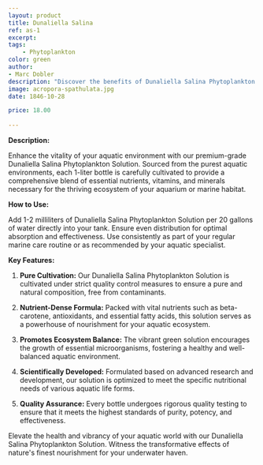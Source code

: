 ```yaml
---
layout: product
title: Dunaliella Salina
ref: as-1
excerpt: 
tags:
    - Phytoplankton
color: green
author:
- Marc Dobler
description: "Discover the benefits of Dunaliella Salina Phytoplankton Solution - a nutrient-rich aquatic supplement to promote a thriving marine ecosystem. Cultivated with precision for optimal marine health and balance."
image: acropora-spathulata.jpg
date: 1846-10-28

price: 18.00
    
---
```


**Description:**

Enhance the vitality of your aquatic environment with our premium-grade Dunaliella Salina Phytoplankton Solution. Sourced from the purest aquatic environments, each 1-liter bottle is carefully cultivated to provide a comprehensive blend of essential nutrients, vitamins, and minerals necessary for the thriving ecosystem of your aquarium or marine habitat.

**How to Use:**

Add 1-2 milliliters of Dunaliella Salina Phytoplankton Solution per 20 gallons of water directly into your tank. Ensure even distribution for optimal absorption and effectiveness. Use consistently as part of your regular marine care routine or as recommended by your aquatic specialist.

**Key Features:**

1. **Pure Cultivation:** Our Dunaliella Salina Phytoplankton Solution is cultivated under strict quality control measures to ensure a pure and natural composition, free from contaminants.

2. **Nutrient-Dense Formula:** Packed with vital nutrients such as beta-carotene, antioxidants, and essential fatty acids, this solution serves as a powerhouse of nourishment for your aquatic ecosystem.

3. **Promotes Ecosystem Balance:** The vibrant green solution encourages the growth of essential microorganisms, fostering a healthy and well-balanced aquatic environment.

4. **Scientifically Developed:** Formulated based on advanced research and development, our solution is optimized to meet the specific nutritional needs of various aquatic life forms.

5. **Quality Assurance:** Every bottle undergoes rigorous quality testing to ensure that it meets the highest standards of purity, potency, and effectiveness.

Elevate the health and vibrancy of your aquatic world with our Dunaliella Salina Phytoplankton Solution. Witness the transformative effects of nature's finest nourishment for your underwater haven.